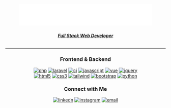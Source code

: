 <p align="center">
  <img style="width:26rem; height:auto" src="https://raw.githubusercontent.com/shaynendradika/shaynendradika/main/logo.png"/>
</p>
<h6 align="center"><u><b>Full Stack Web Developer</b></u></h6>

---

<h3 align="center">Frontend & Backend</h3>
<div align="center">
  <a href="#" target="_blank"><img src="https://img.shields.io/badge/PHP-474A8A.svg?style=for-the-badge&logo=php&logoColor=white" alt="php"/></a>
  <a href="#" target="_blank"><img src="https://img.shields.io/badge/Laravel-F05340.svg?style=for-the-badge&logo=laravel&logoColor=white" alt="laravel"/></a>
  <a href="#" target="_blank"><img src="https://img.shields.io/badge/CodeIgniter-ffffff.svg?style=for-the-badge&logo=codeigniter&logoColor=DD4814" alt="ci"/></a>
  <a href="#" target="_blank"><img src="https://img.shields.io/badge/Javascript-F7DF1E.svg?style=for-the-badge&logo=javascript&logoColor=black" alt="javascript"/></a>
  <a href="#" target="_blank"><img src="https://img.shields.io/badge/Vue-41b883.svg?style=for-the-badge&logo=vue.js&logoColor=black" alt="vue"/></a>
  <a href="#" target="_blank"><img src="https://img.shields.io/badge/jquery-0769AD.svg?style=for-the-badge&logo=jquery&logoColor=white" alt="jquery"/></a>
 </div>
 <div align="center">
  <a href="#" target="_blank"><img src="https://img.shields.io/badge/html-E34F26.svg?style=for-the-badge&logo=html5&logoColor=white" alt="html5"/></a>
  <a href="#" target="_blank"><img src="https://img.shields.io/badge/css-1572B6.svg?style=for-the-badge&logo=css3&logoColor=white" alt="css3"/></a>
  <a href="#" target="_blank"><img src="https://img.shields.io/badge/tailwind-252a2f.svg?style=for-the-badge&logo=tailwindcss&logoColor=39b2af"alt="tailwind"/></a>
  <a href="#" target="_blank"><img src="https://img.shields.io/badge/bootstrap-7952B3.svg?style=for-the-badge&logo=bootstrap&logoColor=white"alt="bootstrap"/></a>
  <a href="#" target="_blank"><img src="https://img.shields.io/badge/python-%2314354C.svg?style=for-the-badge&logo=python&logoColor=white" alt="python"/></a>
</div>


<h3 align="center">Connect with Me</h3>
<p align="center">
   <a  href="https://www.linkedin.com/in/shaynendradika/" target="_blank"><img src="https://img.shields.io/badge/Linked%20In-0A66C2.svg?style=for-the-badge&logo=linkedin&logoColor=white" alt="linkedn"/></a>
  <a href="https://www.instagram.com/shaynendradika/" target="_blank"><img src="https://img.shields.io/badge/Instagram-F58529.svg?style=for-the-badge&logo=instagram&logoColor=white" alt="instagram"/></a>
  <a href="mailto:shaynendradika@smkn1tebas.sch.id" target="_blank"><img src="https://img.shields.io/badge/Email-EA4335.svg?style=for-the-badge&logo=gmail&logoColor=white" alt="email"/>
  </a>
</p>
